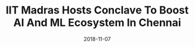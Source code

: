 ---
title: "IIT Madras Hosts Conclave To Boost AI And ML Ecosystem In Chennai"
date: 2018-11-07
newsprovider: "ndtv"
summary: "The Robert Bosch Center for Data Science and Artificial Intelligence, IIT Madras, organized the  'Artificial Intelligence and Machine Learning Conclave' focused on understand cutting-edge technology and innovation in the field with participation from top technology firms and think-tanks including Google, Amazon, Foxconn and TVS group among others."
image: "/images/news/news1.jpg"
tags: ["artificial intelligence", "conclave"]
link: "https://www.ndtv.com/education/iit-madras-hosts-conclave-to-boost-ai-and-ml-ecosystem-in-chennai-1941972"
draft: false
---